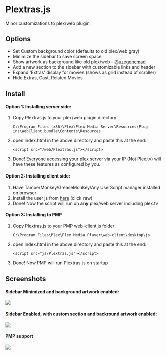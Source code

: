 # Plextras.js
Minor customizations to plex/web plugin

## Options
- Set Custom background color (defaults to old plex/web gray)
- Minimize the sidebar to save screen space
- Show artwork as background like old plex/web - [@uzegonemad](https://github.com/uzegonemad/plexbgartwork)
- Add a new section to the sidebar with customizable links and header
- Expand 'Extras' display for movies (shows as grid instead of scroller)
- Hide Extras, Cast, Related Movies

## Install
#### Option 1: Installing server side:
1. Copy Plextras.js to your plex/web plugin directory`

    `C:\Program Files (x86)\Plex\Plex Media Server\Resources\Plug-ins\WebClient.bundle\Contents\Resources`

2. open index.html in the above directory and paste this at the end:

    `<script src="/web/Plextras.js"></script>`
    
3. Done! Everyone accessing your plex server via your IP (Not Plex.tv) will have these features as configured by you.

#### Option 2: Installing client side:
1. Have TamperMonkey/GreaseMonkey/Any UserScript manager installed on browser
2. Install the user js from [here](https://github.com/andrewiankidd/Plextras.js/blob/master/Plextras.user.js) (click raw)
3. Done! Now the script will run on **any** plex/web server including plex.tv

#### Option 3: Installing to PMP
1. Copy Plextras.js to your PMP web-client js folder

    `C:\Program Files\Plex\Plex Media Player\web-client\desktop\js`

2. open index.html in the above directory and paste this at the end:

    `<script src="js/Plextras.js"></script>`
    
3. Done! Now PMP will run Plextras.js on startup
    
## Screenshots
#### Sidebar Minimized and background artwork enabled:              
![](https://raw.githubusercontent.com/andrewiankidd/Plextras.js/master/Screenshots/Artwork_sidebar_enabled.PNG)

#### Sidebar Enabled, with custom section and backround artwork enabled:
![](https://raw.githubusercontent.com/andrewiankidd/Plextras.js/master/Screenshots/Artwork_sidebar_hover.PNG)

#### PMP support
![](https://raw.githubusercontent.com/andrewiankidd/Plextras.js/6f752da221afeb1b6233ed6f7a95ae8f0cc0826f/Screenshots/pmp.png)
